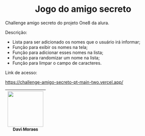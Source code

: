 <h1 align="center"> Jogo do amigo secreto </h1>

Challenge amigo secreto do projeto One8 da alura.

Descrição:
* Lista para ser adicionado os nomes que o usuário irá informar;
* Função para exibir os nomes na tela;
* Função para adicionar esses nomes na lista;
* Função para randomizar um nome na lista;
* Função para limpar o campo de caracteres.

Link de acesso:

https://challenge-amigo-secreto-pt-main-two.vercel.app/

| [<img loading="lazy" src="https://avatars.githubusercontent.com/u/195828744?v=4" width=115><br><sub>Davi Moraes</sub>](https://github.com/WiiinchesteR)
| :---: |
